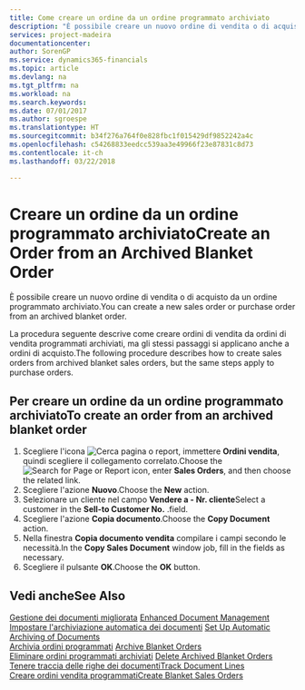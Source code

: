 ```yaml
---
title: Come creare un ordine da un ordine programmato archiviato
description: "È possibile creare un nuovo ordine di vendita o di acquisto da un ordine programmato archiviato."
services: project-madeira
documentationcenter: 
author: SorenGP
ms.service: dynamics365-financials
ms.topic: article
ms.devlang: na
ms.tgt_pltfrm: na
ms.workload: na
ms.search.keywords: 
ms.date: 07/01/2017
ms.author: sgroespe
ms.translationtype: HT
ms.sourcegitcommit: b34f276a764f0e828fbc1f015429df9852242a4c
ms.openlocfilehash: c54268833eedcc539aa3e49966f23e87831c8d73
ms.contentlocale: it-ch
ms.lasthandoff: 03/22/2018

---
```

# <a name="create-an-order-from-an-archived-blanket-order"></a><span data-ttu-id="84703-103">Creare un ordine da un ordine programmato archiviato</span><span class="sxs-lookup"><span data-stu-id="84703-103">Create an Order from an Archived Blanket Order</span></span>
<span data-ttu-id="84703-104">È possibile creare un nuovo ordine di vendita o di acquisto da un ordine programmato archiviato.</span><span class="sxs-lookup"><span data-stu-id="84703-104">You can create a new sales order or purchase order from an archived blanket order.</span></span>  

<span data-ttu-id="84703-105">La procedura seguente descrive come creare ordini di vendita da ordini di vendita programmati archiviati, ma gli stessi passaggi si applicano anche a ordini di acquisto.</span><span class="sxs-lookup"><span data-stu-id="84703-105">The following procedure describes how to create sales orders from archived blanket sales orders, but the same steps apply to purchase orders.</span></span>  

## <a name="to-create-an-order-from-an-archived-blanket-order"></a><span data-ttu-id="84703-106">Per creare un ordine da un ordine programmato archiviato</span><span class="sxs-lookup"><span data-stu-id="84703-106">To create an order from an archived blanket order</span></span>  

1.  <span data-ttu-id="84703-107">Scegliere l'icona ![Cerca pagina o report](../../media/ui-search/search_small.png "icona Cerca pagina o report"), immettere **Ordini vendita**, quindi scegliere il collegamento correlato.</span><span class="sxs-lookup"><span data-stu-id="84703-107">Choose the ![Search for Page or Report](../../media/ui-search/search_small.png "Search for Page or Report icon") icon, enter **Sales Orders**, and then choose the related link.</span></span>  
2.  <span data-ttu-id="84703-108">Scegliere l'azione **Nuovo**.</span><span class="sxs-lookup"><span data-stu-id="84703-108">Choose the **New** action.</span></span>   
3.  <span data-ttu-id="84703-109">Selezionare un cliente nel campo **Vendere a - Nr. cliente**</span><span class="sxs-lookup"><span data-stu-id="84703-109">Select a customer in the **Sell-to Customer No.**</span></span> <span data-ttu-id="84703-110">.</span><span class="sxs-lookup"><span data-stu-id="84703-110">field.</span></span>  
4.  <span data-ttu-id="84703-111">Scegliere l'azione **Copia documento**.</span><span class="sxs-lookup"><span data-stu-id="84703-111">Choose the **Copy Document** action.</span></span>  
5.  <span data-ttu-id="84703-112">Nella finestra **Copia documento vendita** compilare i campi secondo le necessità.</span><span class="sxs-lookup"><span data-stu-id="84703-112">In the **Copy Sales Document** window job, fill in the fields as necessary.</span></span>
6.  <span data-ttu-id="84703-113">Scegliere il pulsante **OK**.</span><span class="sxs-lookup"><span data-stu-id="84703-113">Choose the **OK** button.</span></span>  

## <a name="see-also"></a><span data-ttu-id="84703-114">Vedi anche</span><span class="sxs-lookup"><span data-stu-id="84703-114">See Also</span></span>  
 <span data-ttu-id="84703-115">[Gestione dei documenti migliorata](enhanced-document-management.md) </span><span class="sxs-lookup"><span data-stu-id="84703-115">[Enhanced Document Management](enhanced-document-management.md) </span></span>  
 <span data-ttu-id="84703-116">[Impostare l'archiviazione automatica dei documenti](how-to-set-up-automatic-archiving-of-documents.md) </span><span class="sxs-lookup"><span data-stu-id="84703-116">[Set Up Automatic Archiving of Documents](how-to-set-up-automatic-archiving-of-documents.md) </span></span>  
 <span data-ttu-id="84703-117">[Archivia ordini programmati](how-to-archive-blanket-orders.md) </span><span class="sxs-lookup"><span data-stu-id="84703-117">[Archive Blanket Orders](how-to-archive-blanket-orders.md) </span></span>  
 <span data-ttu-id="84703-118">[Eliminare ordini programmati archiviati](how-to-delete-archived-blanket-orders.md) </span><span class="sxs-lookup"><span data-stu-id="84703-118">[Delete Archived Blanket Orders](how-to-delete-archived-blanket-orders.md) </span></span>  
 [<span data-ttu-id="84703-119">Tenere traccia delle righe dei documenti</span><span class="sxs-lookup"><span data-stu-id="84703-119">Track Document Lines</span></span>](how-to-track-document-lines.md)  
 [<span data-ttu-id="84703-120">Creare ordini vendita programmati</span><span class="sxs-lookup"><span data-stu-id="84703-120">Create Blanket Sales Orders</span></span>](../../sales-how-to-create-blanket-sales-orders.md) 

